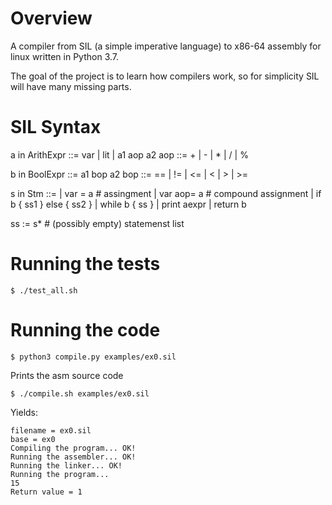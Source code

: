 Overview
========

A compiler from SIL (a simple imperative language) to x86-64 
assembly for linux written in Python 3.7.

The goal of the project is to learn how compilers work, so for 
simplicity SIL will have many missing parts.

SIL Syntax
==========

a in ArithExpr ::= var | lit | a1 aop a2
aop ::= + | - | * | / | %

b in BoolExpr ::= a1 bop a2
bop ::= == | != | <= | < | > | >=

s in Stm ::= 
  | var = a           # assingment
  | var aop= a        # compound assignment
  | if b { ss1 } else { ss2 }
  | while b { ss }
  | print aexpr 
  | return b
 
ss := s*   # (possibly empty) statemenst list

Running the tests
=================

```
$ ./test_all.sh
```

Running the code
================

```
$ python3 compile.py examples/ex0.sil
```
Prints the asm source code


```
$ ./compile.sh examples/ex0.sil 
```

Yields:

```
filename = ex0.sil
base = ex0
Compiling the program... OK!
Running the assembler... OK!
Running the linker... OK!
Running the program... 
15
Return value = 1
```
